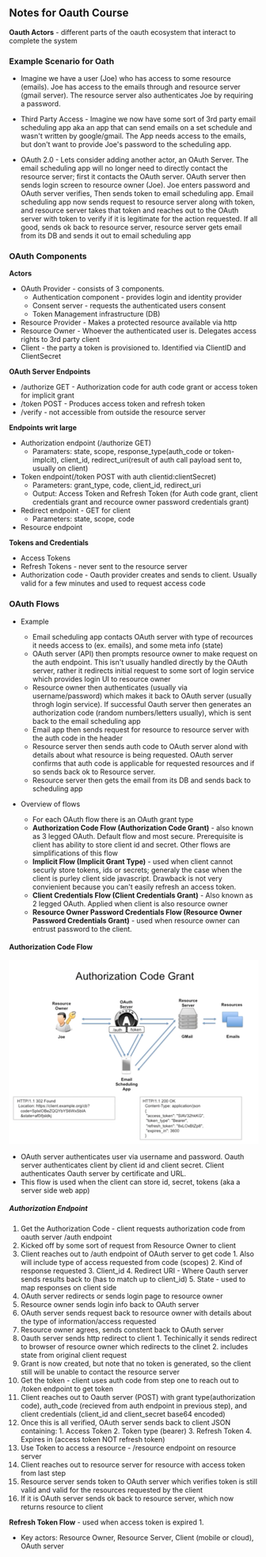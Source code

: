 ## Notes for Oauth Course

**Oauth Actors** - different parts of the oauth ecosystem that interact to complete the system

### Example Scenario for Oath
* Imagine we have a user (Joe) who has access to some resource (emails). Joe has access to the emails through and resource server (gmail server). The resource server also authenticates Joe by requiring a password. 

* Third Party Access - Imagine we now have some sort of 3rd party email scheduling app aka an app that can send emails on a set schedule and wasn't written by google/gmail.  The App needs access to the emails, but don't want to provide Joe's password to the scheduling app.

* OAuth 2.0 - Lets consider adding another actor, an OAuth Server. The email scheduling app will no longer need to directly contact the resource server; first it contacts the OAuth server. OAuth server then sends login screen to resource owner (Joe). Joe enters password and OAuth server verifies,  Then sends token to email scheduling app. Email scheduling app now sends request to resource server along with token, and resource server takes that token and reaches out to the OAuth server with token to verify if it is legitimate for the action requested.  If all good, sends ok back to resource server, resource server gets email from its DB and sends it out to email scheduling app

### OAuth Components
**Actors**
* OAuth Provider - consists of 3 components.
  + Authentication component - provides login and identity provider
  + Consent server - requests the authenticated users consent
  + Token Management infrastructure (DB)
* Resource Provider - Makes a protected resource available via http
* Resource Owner - Whoever the authenticated user is. Delegates access rights to 3rd party client
* Client - the party a token is provisioned to. Identified via ClientID and ClientSecret

**OAuth Server Endpoints**
* /authorize GET - Authorization code for auth code grant or access token for implicit grant
* /token POST - Produces access token and refresh token
* /verify - not accessible from outside the resource server

**Endpoints writ large**
* Authorization endpoint (/authorize GET)
  + Paramaters: state, scope, response_type(auth_code or token-implcit), client_id, redirect_uri(result of auth call payload sent to, usually on client)
* Token endpoint(/token POST with auth clientid:clientSecret)
  + Parameters: grant_type, code, client_id, redirect_uri
  + Output: Access Token and Refresh Token (for Auth code grant, client credentials grant and recource owner password credentials grant)
* Redirect endpoint - GET for client
  + Parameters: state, scope, code 
* Resource endpoint

**Tokens and Credentials**
* Access Tokens 
* Refresh Tokens - never sent to the resource server
* Authorization code - Oauth provider creates and sends to client. Usually valid for a few minutes and used to request access code

### OAuth Flows
* Example
  + Email scheduling app contacts OAuth server with type of recources it needs access to (ex. emails), and some meta info (state)
  + OAuth server (API) then prompts resource owner to make request on the auth endpoint. This isn't usually handled directly by the OAuth server, rather it redirects initial request to some sort of login service which provides login UI to resource owner
  + Resource owner then authenticates (usually via username/password) which makes it back to OAuth server (usually throgh login service). If successful Oauth server then generates an authorization code (random numbers/letters usually), which is sent back to the email scheduling app
  + Email app then sends request for resource to resource server with the auth code in the header
  + Resource server then sends auth code to OAuth server alond with details about what resource is being requested. OAuth server confirms that auth code is applicable for requested resources and if so sends back ok to Resource server.
  + Resource server then gets the email from its DB and sends back to scheduling app

* Overview of flows
  + For each OAuth flow there is an OAuth grant type
  + **Authorization Code Flow (Authorization Code Grant)** - also known as 3 legged OAuth. Default flow and most secure. Prerequisite is client has ability to store client id and secret. Other flows are simplifications of this flow
  + **Implicit Flow (Implicit Grant Type)** - used when client cannot securly store tokens, ids or secrets; generaly the case when the client is purley client side javascript. Drawback is not very convienient because you can't easily refresh an access token. 
  + **Client Credentials Flow (Client Credentials Grant)** - Also known as 2 legged OAuth. Applied when client is also resource owner
  + **Resource Owner Password Credentials Flow (Resource Owner Password Credentials Grant)** - used when resource owner can entrust password to the client.

#### Authorization Code Flow
![Auth Code Flow](./Images/auth_code_flow.png)
* OAuth server authenticates user via username and password. Oauth server authenticates client by client id and client secret. Client authenticates Oauth server by certificate and URL.
* This flow is used when the client can store id, secret, tokens (aka a server side web app)
##### Authorization Endpoint
1. Get the Authorization Code - client requests authorization code from oauth server /auth endpoint
  1. Kicked off by some sort of request from Resource Owner to client
  2. Client reaches out to /auth endpoint of OAuth server to get code
    1. Also will include type of access requested from code (scopes)
    2. Kind of response requested
    3. Client_id
    4. Redirect URI - Where Oauth server sends results back to (has to match up to client_id)
    5. State - used to map responses on client side
  3. OAuth server redirects or sends login page to resource owner
  4. Resource owner sends login info back to OAuth server
  5. OAuth server sends request back to resource owner with details about the type of information/access requested
  6. Resource owner agrees, sends constent back to OAuth server
  7. Oauth server sends http redirect to client
    1. Techinically it sends redirect to browser of resource owner which redirects to the clinet
    2. includes state from original client request
  8. Grant is now created, but note that no token is generated, so the client still will be unable to contact the resource server
2. Get the token - client uses auth code from step one to reach out to /token endpoint to get token
  1. Client reaches out to Oauth server (POST) with grant type(authorization code), auth_code (recieved from auth endpoint in previous step), and client credentials (client_id and client_secret base64 encoded)
  2. Once this is all verified, OAuth server sends back to client JSON containing:
    1. Access Token
    2. Token type (bearer)
    3. Refresh Token
    4. Expires in (access token NOT refresh token)
3. Use Token to access a resource - /resource endpoint on resource server
  1. Client reaches out to resource server for resource with access token from last step
  2. Resource server sends token to OAuth server which verifies token is still valid and valid for the resources requested by the client
  3. If it is OAuth server sends ok back to resource server, which now returns resource to client

**Refresh Token Flow** - used when access token is expired
1. 

* Key actors: Resource Owner, Resource Server, Client (mobile or cloud), OAuth server